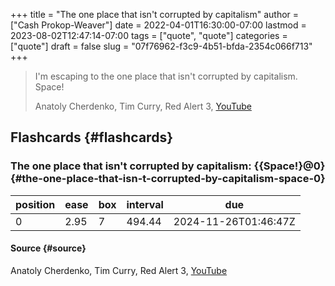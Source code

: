 +++
title = "The one place that isn't corrupted by capitalism"
author = ["Cash Prokop-Weaver"]
date = 2022-04-01T16:30:00-07:00
lastmod = 2023-08-02T12:47:14-07:00
tags = ["quote", "quote"]
categories = ["quote"]
draft = false
slug = "07f76962-f3c9-4b51-bfda-2354c066f713"
+++

> I'm escaping to the one place that isn't corrupted by capitalism. Space!
>
> Anatoly Cherdenko, Tim Curry, Red Alert 3, [YouTube](g1Sq1Nr58hM)


## Flashcards {#flashcards}


### The one place that isn't corrupted by capitalism: {{Space!}@0} {#the-one-place-that-isn-t-corrupted-by-capitalism-space-0}

| position | ease | box | interval | due                  |
|----------|------|-----|----------|----------------------|
| 0        | 2.95 | 7   | 494.44   | 2024-11-26T01:46:47Z |


#### Source {#source}

Anatoly Cherdenko, Tim Curry, Red Alert 3, [YouTube](g1Sq1Nr58hM)
